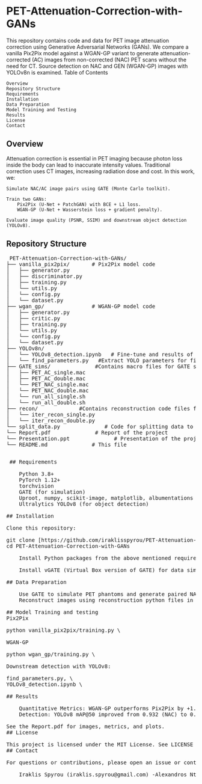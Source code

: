 # PET-Attenuation-Correction-with-GANs

This repository contains code and data for PET image attenuation correction using Generative Adversarial Networks (GANs). We compare a vanilla Pix2Pix model against a WGAN-GP variant to generate attenuation-corrected (AC) images from non-corrected (NAC) PET scans without the need for CT. Source detection on NAC and GEN (WGAN-GP) images with YOLOv8n is examined.
Table of Contents

    Overview
    Repository Structure
    Requirements
    Installation
    Data Preparation
    Model Training and Testing
    Results
    License
    Contact

## Overview

Attenuation correction is essential in PET imaging because photon loss inside the body can lead to inaccurate intensity values. Traditional correction uses CT images, increasing radiation dose and cost. In this work, we:

    Simulate NAC/AC image pairs using GATE (Monte Carlo toolkit).

    Train two GANs:
        Pix2Pix (U-Net + PatchGAN) with BCE + L1 loss.
        WGAN-GP (U-Net + Wasserstein loss + gradient penalty).

    Evaluate image quality (PSNR, SSIM) and downstream object detection (YOLOv8).

## Repository Structure

<pre> PET-Attenuation-Correction-with-GANs/
├── vanilla_pix2pix/       # Pix2Pix model code
│   ├── generator.py
│   ├── discriminator.py
│   ├── training.py
│   └── utils.py
│   └── config.py
│   └── dataset.py
├── wgan_gp/               # WGAN-GP model code
│   ├── generator.py
│   ├── critic.py
│   ├── training.py
│   └── utils.py
│   └── config.py
│   └── dataset.py
├── YOLOv8n/             
│   └── YOLOv8_detection.ipynb   # Fine-tune and results of soyrce detection with YOLOv8n
│   └── find_parameters.py   #Extract YOLO parameters for fine tuning
├── GATE_sims/              #Contains macro files for GATE simulations and .shell files for automation
│   ├── PET_AC_single.mac
│   ├── PET_AC_double.mac
│   └── PET_NAC_single.mac
│   └── PET_NAC_double.mac
│   └── run_all_single.sh
│   └── run_all_double.sh
├── recon/             #Contains reconstruction code files for single and double sources
│   └── iter_recon_single.py
│   └── iter_recon_double.py
└── split_data.py              # Code for splitting data to train/val/test 
└── Report.pdf              # Report of the project
└── Presentation.ppt              # Presentation of the project
└── README.md              # This file <pre>

 ## Requirements

    Python 3.8+
    PyTorch 1.12+
    torchvision
    GATE (for simulation)
    Uproot, numpy, scikit-image, matplotlib, albumentations
    Ultralytics YOLOv8 (for object detection)

## Installation
    
Clone this repository:

git clone [https://github.com/iraklisspyrou/PET-Attenuation-Correction-with-GANs.git](https://github.com/iraklisspyrou/PET-Attenuation-Correction-with-GANs.git)
cd PET-Attenuation-Correction-with-GANs

    Install Python packages from the above mentioned requirements.

    Install vGATE (Virtual Box version of GATE) for data simulations.

## Data Preparation

    Use GATE to simulate PET phantoms and generate paired NAC/AC images: Run the two .sh files in the GATE_sims folder
    Reconstruct images using reconstruction python files in the recon folder

## Model Training and testing
Pix2Pix

python vanilla_pix2pix/training.py \

WGAN-GP

python wgan_gp/training.py \

Downstream detection with YOLOv8:

find_parameters.py, \
YOLOv8_detection.ipynb \

## Results

    Quantitative Metrics: WGAN-GP outperforms Pix2Pix by +1.6 dB PSNR and has smoother training with much less spikes in the loss curves
    Detection: YOLOv8 mAP@50 improved from 0.932 (NAC) to 0.991 (generated).

See the Report.pdf for images, metrics, and plots.
## License

This project is licensed under the MIT License. See LICENSE for details.
## Contact

For questions or contributions, please open an issue or contact:

    Iraklis Spyrou (iraklis.spyrou@gmail.com) -Alexandros Ntagiantas (alexisnt13@gmail.com)
